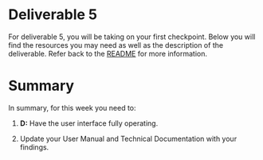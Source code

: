 # Deliverable 5

For deliverable 5, you will be taking on your first checkpoint. Below you will find the resources you may need as well as the description of the deliverable. Refer back to the [README](../README.md) for more information. 


# Summary

In summary, for this week you need to:

1. **D:** Have the user interface fully operating.

2. Update your User Manual and Technical Documentation with your findings.
